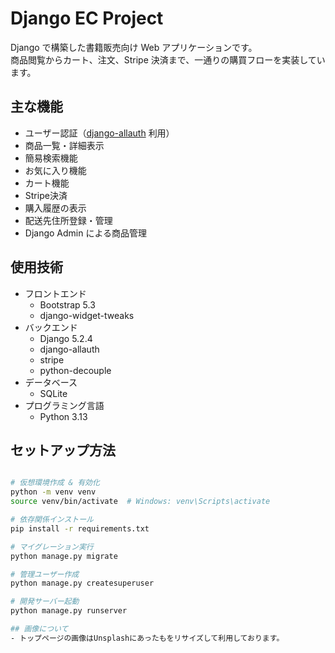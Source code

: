 # Django EC Project

Django で構築した書籍販売向け Web アプリケーションです。  
商品閲覧からカート、注文、Stripe 決済まで、一通りの購買フローを実装しています。  

## 主な機能

- ユーザー認証（[django-allauth](https://django-allauth.readthedocs.io/en/latest/) 利用）
- 商品一覧・詳細表示
- 簡易検索機能
- お気に入り機能  
- カート機能
- Stripe決済
- 購入履歴の表示
- 配送先住所登録・管理
- Django Admin による商品管理

## 使用技術

- フロントエンド
  - Bootstrap 5.3
  - django-widget-tweaks
- バックエンド
  - Django 5.2.4
  - django-allauth
  - stripe
  - python-decouple
- データベース
  - SQLite
- プログラミング言語
  - Python 3.13

## セットアップ方法

```bash

# 仮想環境作成 & 有効化
python -m venv venv
source venv/bin/activate  # Windows: venv\Scripts\activate

# 依存関係インストール
pip install -r requirements.txt

# マイグレーション実行
python manage.py migrate

# 管理ユーザー作成
python manage.py createsuperuser

# 開発サーバー起動
python manage.py runserver

## 画像について
- トップページの画像はUnsplashにあったもをリサイズして利用しております。

